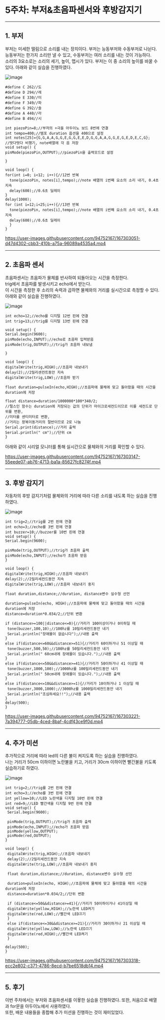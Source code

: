 # 5주차: 부저&초음파센서와 후방감지기
---------
## 1. 부저
부저는 미세한 떨림으로 소리를 내는 장치이다. 부저는 능동부저와 수동부저로 나뉜다.    
능동부저는 한가지 소리만 낼 수 있고, 수동부저는 여러 소리를 내는 것이 가능하다.   
소리의 3요소로는 소리의 세기, 높이, 맵시가 있다. 부저는 이 중 소리의 높이를 바꿀 수 있다.
아래와 같이 실습을 진행하였다.   

![image](https://user-images.githubusercontent.com/94752167/167303021-8cea3afd-4730-42c2-8892-508435c951b6.png)
     
```
#define C 262//도
#define D 294//레
#define E 330//미
#define F 349//파
#define G 392//솔
#define A 440//라
#define B 494//시

int piezoPin=8;//부저의 +극을 아두이노 보드 8번에 연결
int tempo=400;//템포 duration 옵션을 400으로 설정
int notes[25]={G,G,A,A,G,G,E,G,G,E,E,D,G,G,A,A,G,G,E,G,E,D,E,C,G};
//떳다떳다 비행기, note배열에 각 음 저장
void setup() {
pinMode(piezoPin,OUTPUT);//piezoPin을 출력모드로 설정

}

void loop() {
for(int i=0; i<12; i++){//12번 반복
  tone(piezoPin, notes[i],tempo);//note 배열의 i번째 요소의 소리 내기, 0.4초 지속
  delay(600);//0.6초 딜레이
}
delay(1000);
for (int i=12;i<25;i++){//13번 반복
  tone(piezoPin, notes[i],tempo);//note 배열의 i번째 요소의 소리 내기, 0.4초 지속
  delay(600);//0.6초 딜레이
  }
}
```
    
  

https://user-images.githubusercontent.com/94752167/167303051-d47d4302-cbb3-410b-a75a-96089a4535a4.mp4

----------
## 2. 초음파 센서

초음파센서는 초음파가 물체를 반사하여 되돌아오는 시간을 측정한다.    
trig에서 초음파를 발생시키고 echo에서 받는다.   
이 시간을 측정한 후 소리의 속력과 곱하면 물체와의 거리를 실시간으로 측정할 수 있다.    
아래와 같이 실습을 진행하였다.    

![image](https://user-images.githubusercontent.com/94752167/167303110-c550eb50-682d-4480-84b9-0573666e180d.png)


```
int echo=12;//echo를 디지털 12번 핀에 연결
int trig=13;//trig를 디지털 13번 핀에 연결

void setup() {
Serial.begin(9600);
pinMode(echo,INPUT);//echo로 초음파 입력받음
pinMode(trig,OUTPUT);//trig가 초음파 내보냄

}

void loop() {
digitalWrite(trig,HIGH);//초음파 내보내기
delay(2);//2밀리센컨트동안 지속
digitalWrite(trig,LOW);//초음파 받기

float duration=pulseIn(echo,HIGH);//초음파에 물체에 맞고 돌아왔을 때의 시간을 duration에 저장

float distance=duration/1000000*100*340/2;
//펄스인 함수는 duration에 저장되는 값의 단위가 마이크로세컨드이므로 이를 세컨드로 단위를 변환,
//미터를 센티미터로 변환,
//거리는 왕복이동거리의 절반이므로 2로 나눔
Serial.print(distance);//거리 출력
Serial.println(" cm");//단위 cm
}
```

아래와 같이 시리얼 모니터를 통해 실시간으로 물체와의 거리를 확인할 수 있다.   


https://user-images.githubusercontent.com/94752167/167303147-55eede07-ab76-4713-ba1a-85627fc8274f.mp4


-----
## 3. 후방 감지기
자동차의 후방 감지기처럼 물체와의 거리에 따라 다른 소리를 내도록 하는 실습을 진행하였다.    

![image](https://user-images.githubusercontent.com/94752167/167303198-5fb9dcaa-0e94-4516-bdde-9bb9419b21a2.png)


 ```
 int trig=2;//trig를 2번 핀에 연결
int echo=3;//echo를 3번 핀에 연결
int buzzer=10;//buzzer를 10번 핀에 연결
void setup() {
 Serial.begin(9600);

 pinMode(trig,OUTPUT);//trig가 초음파 출력
 pinMode(echo,INPUT);//echo가 초음파 받음
}

void loop() {
 digitalWrite(trig,HIGH);//초음파 내보내기
 delay(2);//2밀리세컨드동안 지속
 digitalWrite(trig,LOW);//초음파 내보내기 중지

 float duration,distance;//duration, distance변수 실수형 선언

 duration=pulseIn(echo, HIGH);//초음파에 물체에 맞고 돌아왔을 때의 시간을 duration에 저장
 distance=duration*0.034/2;//단위 변환

 if (distance>=100||distance<=0){//거리가 100이상이거나 0이하일 때
  tone(buzzer,100,10);//100hz를 10밀리세컨드동안 내기
  Serial.println("장애물이 없습니다");//내용 출력
 }
 else if(distance<=60&&distance>=51){//거리가 60이하거나 51 이상일 때
  tone(buzzer,500,50);//100hz를 50밀리세컨드동안 내기
  Serial.println(" 60cm내에 장애물이 있습니다.");//내용 출력
 }
else if(distance<=50&&distance>=41){//거리가 50이하거나 41 이상일 때
  tone(buzzer,1000,100);//1000hz를 100밀리세컨드동안 내기
  Serial.println(" 50cm내에 장애물이 있습니다.");//내용 출력
 }
 else if(distance<=10&&distance>=1){//거리가 10이하거나 1 이상일 때
  tone(buzzer,3000,1000);//3000hz를 1000밀리세컨드동안 내기
  Serial.println("조심하세요!!");//내용 출력
 }
delay(500);
}
```



https://user-images.githubusercontent.com/94752167/167303221-7a394777-05db-4ced-8baf-4cdf43ce9f0d.mp4


-----
## 4. 추가 미션 
추가적으로 거리에 따라 led의 다른 불이 켜지도록 하는 실습을 진행하였다.    
나는 거리가 50cm 이하이면 노란불을 키고, 거리가 30cm 이하이면 빨간불을 키도록 실습하기로 하였다.   

![image](https://user-images.githubusercontent.com/94752167/167303302-62ea3fb1-67f3-455c-b711-103fd6dd88a2.png)


```
int trig=2;//trig를 2번 핀에 연결
int echo=3;//echo를 3번 핀에 연결
int yellow=10;//LED 노란색을 디지털 10번 핀에 연결
int red=9;//LED 빨간색을 디지털 9번 핀에 연결
void setup() {
 Serial.begin(9600);

 pinMode(trig,OUTPUT);//trig가 초음파 출력
 pinMode(echo,INPUT);//echo가 초음파 받음
 pinMode(yellow,OUTPUT);
 pinMode(red,OUTPUT);
}

void loop() {
 digitalWrite(trig,HIGH);//초음파 내보내기
 delay(2);//2밀리세컨드동안 지속
 digitalWrite(trig,LOW);//초음파 내보내기 중지

 float duration,distance;//duration, distance변수 실수형 선언

 duration=pulseIn(echo, HIGH);//초음파에 물체에 맞고 돌아왔을 때의 시간을 duration에 저장
 distance=duration*0.034/2;//단위 변환

 if (distance<=50&&distance>=41){//거리가 50이하이거나 41이상일 때
 digitalWrite(yellow,HIGH);//노란색 LED켜기
 digitalWrite(red,LOW);//빨간색 LED끄기
 }
 else if(distance<=30&&distance>=21){//거리가 30이하거나 21 이상일 때
 digitalWrite(yellow,LOW);//노란색 LED끄기
 digitalWrite(red,HIGH);//빨간색 LED켜기
 }

delay(500);
}
```



https://user-images.githubusercontent.com/94752167/167303318-ecc2e802-c371-4786-8ecd-b7be6518db14.mp4


-----
## 5. 후기
이번 주차에서는 부저와 초음파센서를 이욯한 실습을 진행하였다. 또한, 처음으로 배열과 for문을 아두이노에서 사용하였다.   
또한, 배운 내용들을 종합해 추가 미션을 진행하는 것이 재미있었다.   

